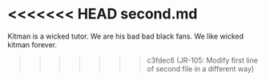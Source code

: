 <<<<<<< HEAD
second.md
=======
Kitman is a wicked tutor. We are his bad bad black fans. We like wicked kitman forever.
>>>>>>> c3fdec6 (JR-105: Modify first line of second file in a different way)
